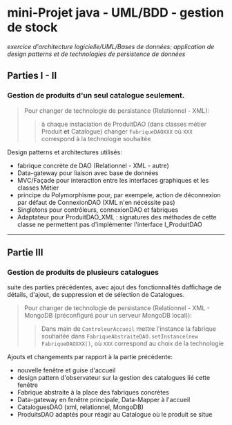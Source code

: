 # mini-Projet java - UML/BDD - gestion de stock

*exercice d'architecture logicielle/UML/Bases de données: application de design patterns et de technologies de persistence de données*

## Parties I - II

### Gestion de produits d'un seul catalogue seulement. 
> Pour changer de technologie de persistance (Relationnel - XML):
>> à chaque instaciation de ProduitDAO (dans classes métier Produit **et** Catalogue)
>> changer `FabriqueDAOXXX` où `XXX` correspond à la technologie souhaitée

Design patterns et architectures utilisés:

- fabrique concrète de DAO (Relationnel - XML - autre)
- Data-gateway pour liaison avec base de données
- MVC/Façade pour interaction entre les interfaces graphiques et les classes Métier
- principe du Polymorphisme pour, par exempele, action de déconnexion par défaut de ConnexionDAO (XML n'en nécéssite pas)
- Singletons pour contrôleurs, connexionDAO et fabriques
- Adaptateur pour ProduitDAO_XML : signatures des méthodes de cette classe ne permettent pas d'implémenter l'interface I_ProduitDAO

---

## Partie III

### Gestion de produits de plusieurs catalogues

suite des parties précédentes, avec ajout des fonctionnalités daffichage de détails, d'ajout, de suppression et de sélection de Catalogues.

> Pour changer de technologie de persistance (Relationnel - XML - MongoDB (préconfiguré pour un serveur MongoDB local)):
>> Dans main de `ControleurAccueil` mettre l'instance la fabrique souhaitée dans `FabriqueAbstraiteDAO.setInstance(new FabriqueDAOXXX()`, où `XXX` correspond au choix de la technologie 

Ajouts et changements par rapport à la partie précédente:

- nouvelle fenêtre et guise d'accueil
- design pattern d'observateur sur la gestion des catalogues lié cette fenêtre
- Fabrique abstraite à la place des fabriques concrètes
- Data-gateway en fenêtre principale, Data-Mapper à l'accueil
- CataloguesDAO (xml, relationnel, MongoDB)
- ProduitsDAO adaptés pour réagir au Catalogue où le produit se situe

